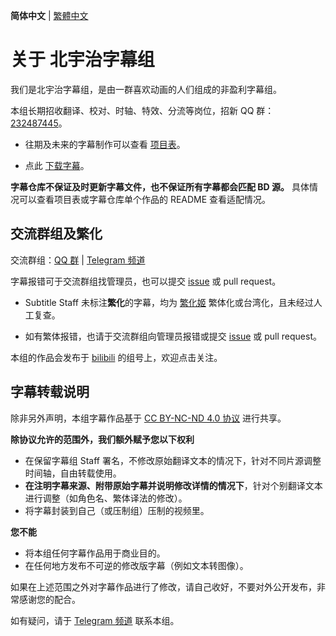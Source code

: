 **简体中文** | [繁體中文](README_TC.md)

# 关于 北宇治字幕组

我们是北宇治字幕组，是由一群喜欢动画的人们组成的非盈利字幕组。

本组长期招收翻译、校对、时轴、特效、分流等岗位，招新 QQ 群：[232487445](http://qm.qq.com/cgi-bin/qm/qr?_wv=1027&k=ED0Qrm-TRS5mtfTQwrFMBQEtsrVyqAQg&authKey=fov%2FXdbhFFvjnKwZX3u7xGkY7LwlfIaplbcLu64Zbcrv2hxHAxuj2aqjDhSlQba7&noverify=0&group_code=232487445)。

- 往期及未来的字幕制作可以查看 [项目表](https://github.com/orgs/Kitauji-Sub/projects/2)。

- 点此 [下载字幕](https://github.com/Kitauji-Sub/Subtitles)。

**字幕仓库不保证及时更新字幕文件，也不保证所有字幕都会匹配 BD 源。**
具体情况可以查看项目表或字幕仓库单个作品的 README 查看适配情况。



## 交流群组及繁化

交流群组：[QQ 群](http://qm.qq.com/cgi-bin/qm/qr?_wv=1027&k=weGDsYABreoexFlpa-C6_65nS7G_Ahkd&authKey=PP0WvvIWmtNHpeUPVlLW%2FvKspwOJWjKTr1EyDEEhPrt0zc1kyKgIdx3Ec9yped%2BJ&noverify=0&group_code=884738299) | [Telegram 频道](https://t.me/KitaUji)

字幕报错可于交流群组找管理员，也可以提交 [issue](https://github.com/Kitauji-Sub/Subtitles/issues) 或 pull request。

- Subtitle Staff 未标注**繁化**的字幕，均为 [繁化姬](https://zhconvert.org/) 繁体化或台湾化，且未经过人工复查。

- 如有繁体报错，也请于交流群组向管理员报错或提交 [issue](https://github.com/Kitauji-Sub/Subtitles/issues) 或 pull request。

本组的作品会发布于 [bilibili](https://space.bilibili.com/3546697424702177) 的组号上，欢迎点击关注。



## 字幕转载说明

除非另外声明，本组字幕作品基于 [CC BY-NC-ND 4.0 协议](https://creativecommons.org/licenses/by-nc-nd/4.0/) 进行共享。

**除协议允许的范围外，我们额外赋予您以下权利**

- 在保留字幕组 Staff 署名，不修改原始翻译文本的情况下，针对不同片源调整时间轴，自由转载使用。
- **在注明字幕来源、附带原始字幕并说明修改详情的情况下**，针对个别翻译文本进行调整（如角色名、繁体译法的修改）。
- 将字幕封装到自己（或压制组）压制的视频里。

**您不能**

- 将本组任何字幕作品用于商业目的。
- 在任何地方发布不可逆的修改版字幕（例如文本转图像）。


如果在上述范围之外对字幕作品进行了修改，请自己收好，不要对外公开发布，非常感谢您的配合。

如有疑问，请于 [Telegram 频道](https://t.me/KitaUji) 联系本组。
